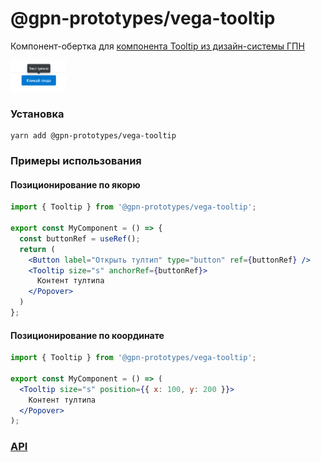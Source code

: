 # @gpn-prototypes/vega-tooltip

Компонент-обертка для [компонента Tooltip из дизайн-системы ГПН](https://ui-kit.gpn.vercel.app/?path=/story/components-tooltip--tooltip-positioned-by-coords-story)

<img src="docs/pic-1.png" height="50">

### Установка

    yarn add @gpn-prototypes/vega-tooltip

### Примеры использования

#### Позиционирование по якорю

```jsx
import { Tooltip } from '@gpn-prototypes/vega-tooltip';

export const MyComponent = () => {
  const buttonRef = useRef();
  return (
    <Button label="Открыть тултип" type="button" ref={buttonRef} />
    <Tooltip size="s" anchorRef={buttonRef}>
      Контент тултипа
    </Popover>
  )
};
```

#### Позиционирование по координате

```jsx
import { Tooltip } from '@gpn-prototypes/vega-tooltip';

export const MyComponent = () => (
  <Tooltip size="s" position={{ x: 100, y: 200 }}>
    Контент тултипа
  </Popover>
);
```

### [API](https://ui-kit.gpn.vercel.app/?path=/docs/components-tooltip--tooltip-positioned-by-anchor-story)
